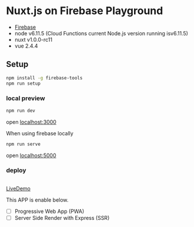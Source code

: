 # Nuxt.js on Firebase Playground

- [Firebase](https://firebase.google.com/)
- node v6.11.5 (Cloud Functions current Node.js version running isv6.11.5)
- nuxt v1.0.0-rc11
- vue 2.4.4

## Setup

```sh
npm install -g firebase-tools
npm run setup
```

### local preview

```sh
npm run dev
```

open [localhost:3000](http://localhost:3000)

When using firebase locally

```sh
npm run serve
```

open [localhost:5000](http://localhost:5000)

### deploy

```sh
```


[LiveDemo]()

This APP is enable below.

- [ ] Progressive Web App (PWA)
- [ ] Server Side Render with Express (SSR)

